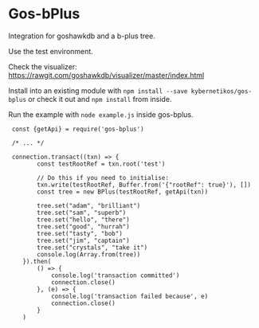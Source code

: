 Gos-bPlus
=========

Integration for goshawkdb and a b-plus tree.

Use the test environment.

Check the visualizer: https://rawgit.com/goshawkdb/visualizer/master/index.html

Install into an existing module with `npm install --save kybernetikos/gos-bplus` or check it out and
`npm install` from inside.

Run the example with `node example.js` inside gos-bplus.

```
 const {getApi} = require('gos-bplus')

 /* ... */

 connection.transact((txn) => {
		const testRootRef = txn.root('test')

		// Do this if you need to initialise:
		txn.write(testRootRef, Buffer.from('{"rootRef": true}'), [])
		const tree = new BPlus(testRootRef, getApi(txn))

		tree.set("adam", "brilliant")
		tree.set("sam", "superb")
		tree.set("hello", "there")
		tree.set("good", "hurrah")
		tree.set("tasty", "bob")
		tree.set("jim", "captain")
		tree.set("crystals", "take it")
		console.log(Array.from(tree))
	}).then(
		() => {
			console.log('transaction committed')
			connection.close()
		}, (e) => {
			console.log('transaction failed because', e)
			connection.close()
		}
	)
```

